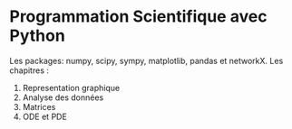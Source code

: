 # Programmation  Scientifique avec Python
Les packages: numpy, scipy, sympy, matplotlib, pandas et networkX.
Les chapitres : 
1. Representation graphique
2. Analyse des données
3. Matrices
4. ODE et PDE

